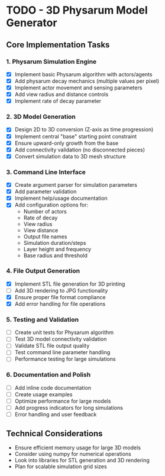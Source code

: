 # TODO - 3D Physarum Model Generator

## Core Implementation Tasks

### 1. Physarum Simulation Engine
- [x] Implement basic Physarum algorithm with actors/agents
- [x] Add physarum decay mechanics (multiple values per pixel)
- [x] Implement actor movement and sensing parameters
- [x] Add view radius and distance controls
- [x] Implement rate of decay parameter

### 2. 3D Model Generation
- [x] Design 2D to 3D conversion (Z-axis as time progression)
- [x] Implement central "base" starting point constraint
- [x] Ensure upward-only growth from the base
- [x] Add connectivity validation (no disconnected pieces)
- [x] Convert simulation data to 3D mesh structure

### 3. Command Line Interface
- [x] Create argument parser for simulation parameters
- [x] Add parameter validation
- [x] Implement help/usage documentation
- [x] Add configuration options for:
  - Number of actors
  - Rate of decay
  - View radius
  - View distance
  - Output file names
  - Simulation duration/steps
  - Layer height and frequency
  - Base radius and threshold

### 4. File Output Generation
- [x] Implement STL file generation for 3D printing
- [ ] Add 3D rendering to JPG functionality
- [x] Ensure proper file format compliance
- [x] Add error handling for file operations

### 5. Testing and Validation
- [ ] Create unit tests for Physarum algorithm
- [ ] Test 3D model connectivity validation
- [ ] Validate STL file output quality
- [ ] Test command line parameter handling
- [ ] Performance testing for large simulations

### 6. Documentation and Polish
- [ ] Add inline code documentation
- [ ] Create usage examples
- [ ] Optimize performance for large models
- [ ] Add progress indicators for long simulations
- [ ] Error handling and user feedback

## Technical Considerations
- Ensure efficient memory usage for large 3D models
- Consider using numpy for numerical operations
- Look into libraries for STL generation and 3D rendering
- Plan for scalable simulation grid sizes